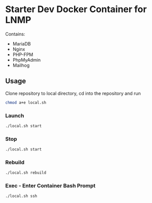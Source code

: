 # Starter Dev Docker Container for LNMP

Contains:

- MariaDB
- Nginx
- PHP-FPM
- PhpMyAdmin
- Mailhog

## Usage

Clone repository to local directory, cd into the repository and run

```bash
chmod a+e local.sh
```

### Launch

```bash
./local.sh start
```

### Stop

```bash
./local.sh start
```

### Rebuild

```bash
./local.sh rebuild
```

### Exec - Enter Container Bash Prompt

```bash
./local.sh ssh
```
